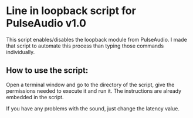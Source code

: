 # Line in loopback script for PulseAudio v1.0

This script enables/disables the loopback module from PulseAudio. I made that script to automate this process than typing those commands individually.

## How to use the script:

Open a terminal window and go to the directory of the script, give the permissions needed to execute it and run it. The instructions are already embedded in the script.

If you have any problems with the sound, just change the latency value.
